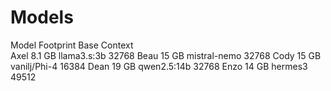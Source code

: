 # Models

Model   Footprint   Base            Context            
Axel    8.1 GB      llama3.s:3b     32768
Beau    15 GB       mistral-nemo    32768
Cody    15 GB       vanilj/Phi-4    16384
Dean    19 GB       qwen2.5:14b     32768
Enzo    14 GB       hermes3         49512
